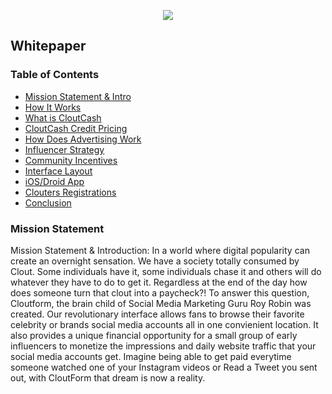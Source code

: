 <p align="center">
<img src="https://i.imgur.com/JJiRwkF.png">
</p>

## Whitepaper

### Table of Contents

* [Mission Statement & Intro](#)
* [How It Works](#)
* [What is CloutCash](#)
* [CloutCash Credit Pricing](#)
* [How Does Advertising Work](#)
* [Influencer Strategy](#)
* [Community Incentives](#)
* [Interface Layout](#)
* [iOS/Droid App](#)
* [Clouters Registrations](#)
* [Conclusion](#)

### Mission Statement

Mission Statement & Introduction:
In a world where digital popularity can
create an overnight sensation. We have a
society totally consumed by Clout. Some
individuals have it, some individuals
chase it and others will do whatever they
have to do to get it. Regardless at the
end of the day how does someone turn that
clout into a paycheck?!
To answer this question, Cloutform, the
brain child of Social Media Marketing
Guru Roy Robin was created. Our
revolutionary interface allows fans to
browse their favorite celebrity or brands
social media accounts all in one
convienient location. It also provides a
unique financial opportunity for a small
group of early influencers to monetize
the impressions and daily website traffic
that your social media accounts get.
Imagine being able to get paid everytime
someone watched one of your Instagram
videos or Read a Tweet you sent out, with
CloutForm that dream is now a reality.

